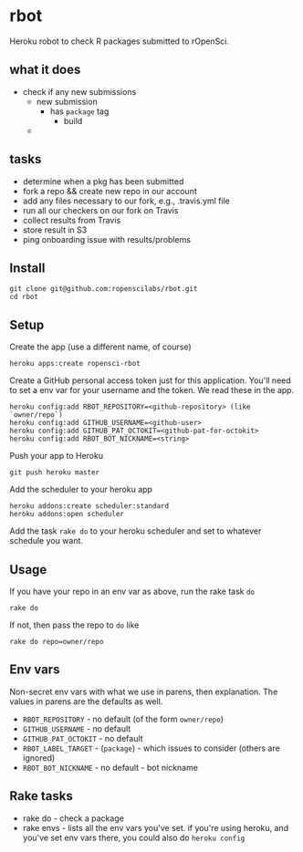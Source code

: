 rbot
====

Heroku robot to check R packages submitted to rOpenSci.

## what it does

* check if any new submissions 
    * new submission
        * has `package` tag
            * build
    * 

## tasks

* determine when a pkg has been submitted
* fork a repo && create new repo in our account
* add any files necessary to our fork, e.g., .travis.yml file
* run all our checkers on our fork on Travis
* collect results from Travis
* store result in S3
* ping onboarding issue with results/problems

## Install

```
git clone git@github.com:ropenscilabs/rbot.git
cd rbot
```

## Setup

Create the app (use a different name, of course)

```
heroku apps:create ropensci-rbot
```

Create a GitHub personal access token just for this application. You'll need to set a env var for your username and the token. We read these in the app.

```
heroku config:add RBOT_REPOSITORY=<github-repository> (like `owner/repo`)
heroku config:add GITHUB_USERNAME=<github-user>
heroku config:add GITHUB_PAT_OCTOKIT=<github-pat-for-octokit>
heroku config:add RBOT_BOT_NICKNAME=<string>
```

Push your app to Heroku

```
git push heroku master
```

Add the scheduler to your heroku app

```
heroku addons:create scheduler:standard
heroku addons:open scheduler
```

Add the task ```rake do``` to your heroku scheduler and set to whatever schedule you want.


## Usage

If you have your repo in an env var as above, run the rake task `do`

```
rake do
```

If not, then pass the repo to `do` like

```
rake do repo=owner/repo
```

## Env vars

Non-secret env vars with what we use in parens, then explanation. The values in parens are the defaults as well.

* `RBOT_REPOSITORY` - no default (of the form `owner/repo`)
* `GITHUB_USERNAME` - no default
* `GITHUB_PAT_OCTOKIT` - no default
* `RBOT_LABEL_TARGET` - (`package`) - which issues to consider (others are ignored)
* `RBOT_BOT_NICKNAME` - no default - bot nickname

## Rake tasks

* rake do - check a package
* rake envs - lists all the env vars you've set. if you're using heroku, and you've set env vars there, you could also do `heroku config`
